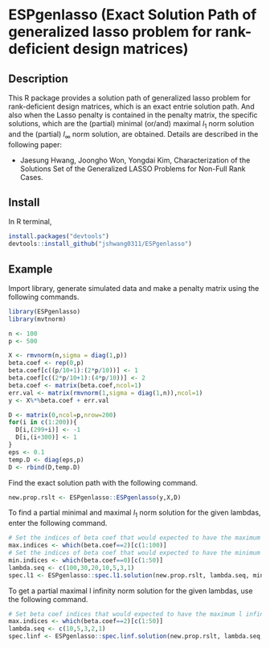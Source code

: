 # ESPgenlasso (Exact Solution Path of generalized lasso problem for rank-deficient design matrices)
## Description
This R package provides a solution path of generalized lasso problem for rank-deficient design matrices, which is an exact entrie solution path. And also when the Lasso penalty is contained in the penalty matrix, the specific solutions, which are the (partial) minimal (or/and) maximal $l_1$ norm solution and the (partial) $l_{\infty}$ norm solution, are obtained. Details are described in the following paper:
- Jaesung Hwang, Joongho Won, Yongdai Kim, Characterization of the Solutions Set of the Generalized LASSO Problems for Non-Full Rank Cases.

## Install
In R terminal,

```R
install.packages("devtools")
devtools::install_github("jshwang0311/ESPgenlasso")
```

## Example
Import library, generate simulated data and make a penalty matrix using the following commands.
```R
library(ESPgenlasso)
library(mvtnorm)

n <- 100
p <- 500

X <- rmvnorm(n,sigma = diag(1,p))
beta.coef <- rep(0,p)
beta.coef[c((p/10+1):(2*p/10))] <- 1
beta.coef[c((2*p/10+1):(4*p/10))] <- 2
beta.coef <- matrix(beta.coef,ncol=1)
err.val <- matrix(rmvnorm(1,sigma = diag(1,n)),ncol=1)
y <- X%*%beta.coef + err.val

D <- matrix(0,ncol=p,nrow=200)
for(i in c(1:200)){
  D[i,(299+i)] <- -1
  D[i,(i+300)] <- 1
}
eps <- 0.1
temp.D <- diag(eps,p)
D <- rbind(D,temp.D)
```

Find the exact solution path with the following command.
```R
new.prop.rslt <- ESPgenlasso::ESPgenlasso(y,X,D)
```

To find a partial minimal and maximal $l_1$ norm solution for the given lambdas, enter the following command.
```R
# Set the indices of beta coef that would expected to have the maximum l1 norm
max.indices <- which(beta.coef==2)[c(1:100)]
# Set the indices of beta coef that would expected to have the minimum l1 norm
min.indices <- which(beta.coef==0)[c(1:50)]
lambda.seq <- c(100,30,20,10,5,3,1)
spec.l1 <- ESPgenlasso::spec.l1.solution(new.prop.rslt, lambda.seq, min.indices, max.indices)
```

To get a partial maximal l infinity norm solution for the given lambdas, use the following command.
```R
# Set beta coef indices that would expected to have the maximum l infinity norm.
max.indices <- which(beta.coef==2)[c(1:50)]
lambda.seq <- c(10,5,3,2,1)
spec.linf <- ESPgenlasso::spec.linf.solution(new.prop.rslt, lambda.seq, max.indices, parallel = T, numWorkers = 8)
```
